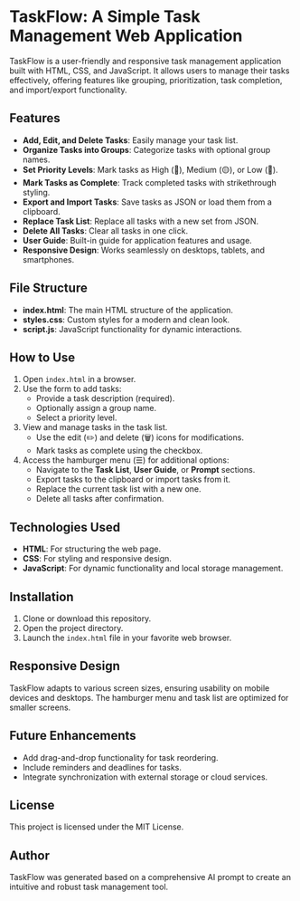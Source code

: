 # TaskFlow: A Simple Task Management Web Application

TaskFlow is a user-friendly and responsive task management application built with HTML, CSS, and JavaScript. It allows users to manage their tasks effectively, offering features like grouping, prioritization, task completion, and import/export functionality.

## Features

- **Add, Edit, and Delete Tasks**: Easily manage your task list.
- **Organize Tasks into Groups**: Categorize tasks with optional group names.
- **Set Priority Levels**: Mark tasks as High (🔴), Medium (🟡), or Low (🔵).
- **Mark Tasks as Complete**: Track completed tasks with strikethrough styling.
- **Export and Import Tasks**: Save tasks as JSON or load them from a clipboard.
- **Replace Task List**: Replace all tasks with a new set from JSON.
- **Delete All Tasks**: Clear all tasks in one click.
- **User Guide**: Built-in guide for application features and usage.
- **Responsive Design**: Works seamlessly on desktops, tablets, and smartphones.

## File Structure

- **index.html**: The main HTML structure of the application.
- **styles.css**: Custom styles for a modern and clean look.
- **script.js**: JavaScript functionality for dynamic interactions.

## How to Use

1. Open `index.html` in a browser.
2. Use the form to add tasks:
   - Provide a task description (required).
   - Optionally assign a group name.
   - Select a priority level.
3. View and manage tasks in the task list.
   - Use the edit (✏️) and delete (🗑️) icons for modifications.
   - Mark tasks as complete using the checkbox.
4. Access the hamburger menu (☰) for additional options:
   - Navigate to the **Task List**, **User Guide**, or **Prompt** sections.
   - Export tasks to the clipboard or import tasks from it.
   - Replace the current task list with a new one.
   - Delete all tasks after confirmation.

## Technologies Used

- **HTML**: For structuring the web page.
- **CSS**: For styling and responsive design.
- **JavaScript**: For dynamic functionality and local storage management.

## Installation

1. Clone or download this repository.
2. Open the project directory.
3. Launch the `index.html` file in your favorite web browser.

## Responsive Design

TaskFlow adapts to various screen sizes, ensuring usability on mobile devices and desktops. The hamburger menu and task list are optimized for smaller screens.

## Future Enhancements

- Add drag-and-drop functionality for task reordering.
- Include reminders and deadlines for tasks.
- Integrate synchronization with external storage or cloud services.

## License

This project is licensed under the MIT License.

## Author

TaskFlow was generated based on a comprehensive AI prompt to create an intuitive and robust task management tool.
